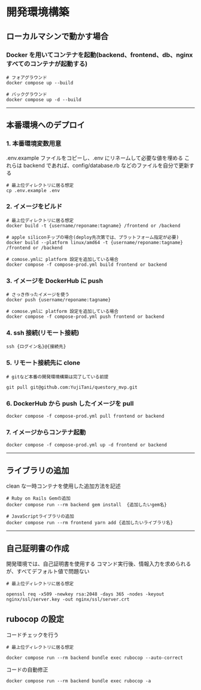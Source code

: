 # 開発環境構築

## ローカルマシンで動かす場合

### Docker を用いてコンテナを起動(backend、frontend、db、nginx すべてのコンテナが起動する)

```
# フォアグラウンド
docker compose up --build

# バックグラウンド
docker compose up -d --build

```

---

## 本番環境へのデプロイ

### 1. 本番環境変数用意

.env.example ファイルをコピーし、.env にリネームして必要な値を埋める
これらは backend であれば、config/database.rb などのファイルを自分で更新する

```
# 最上位ディレクトリに居る想定
cp .env.example .env

```

### 2. イメージをビルド

```
# 最上位ディレクトリに居る想定
docker build -t {username/reponame:tagname} /frontend or /backend

# apple siliconチップの場合(deploy先次第では、プラットフォーム指定が必要)
docker build --platform linux/amd64 -t {username/reponame:tagname} /frontend or /backend

# comose.ymlに platform 設定を追加している場合
docker compose -f compose-prod.yml build frontend or backend
```

### 3. イメージを DockerHub に push

```
# さっき作ったイメージを使う
docker push {username/reponame:tagname}

# comose.ymlに platform 設定を追加している場合
docker compose -f compose-prod.yml push frontend or backend
```

### 4. ssh 接続(リモート接続)

```
ssh {ログイン名}@{接続先}
```

### 5. リモート接続先に clone

```
# gitなど本番の開発環境構築は完了している前提

git pull git@github.com:YujiTani/questory_mvp.git
```

### 6. DockerHub から push したイメージを pull

```
docker compose -f compose-prod.yml pull frontend or backend
```

### 7. イメージからコンテナ起動

```
docker compose -f compose-prod.yml up -d frontend or backend
```

---

## ライブラリの追加

clean な一時コンテナを使用した追加方法を記述

```
# Ruby on Rails Gemの追加
docker compose run --rm backend gem install  {追加したいgem名}

# JavaScriptライブラリの追加
docker compose run --rm frontend yarn add {追加したいライブラリ名}
```

---

## 自己証明書の作成

開発環境では、自己証明書を使用する
コマンド実行後、情報入力を求められるが、すべてデフォルト値で問題ない

```
# 最上位ディレクトリに居る想定

openssl req -x509 -newkey rsa:2048 -days 365 -nodes -keyout nginx/ssl/server.key -out nginx/ssl/server.crt
```

## rubocop の設定

コードチェックを行う
```
# 最上位ディレクトリに居る想定

docker compose run --rm backend bundle exec rubocop --auto-correct
```

コードの自動修正
```
docker compose run --rm backend bundle exec rubocop -a
```
